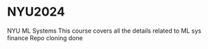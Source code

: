 # NYU2024
NYU ML Systems
This course covers all the details related to ML sys finance
Repo cloning done
